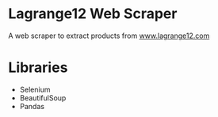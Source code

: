 # Lagrange12 Web Scraper
A web scraper to extract products from www.lagrange12.com


# Libraries 
- Selenium
- BeautifulSoup
- Pandas
